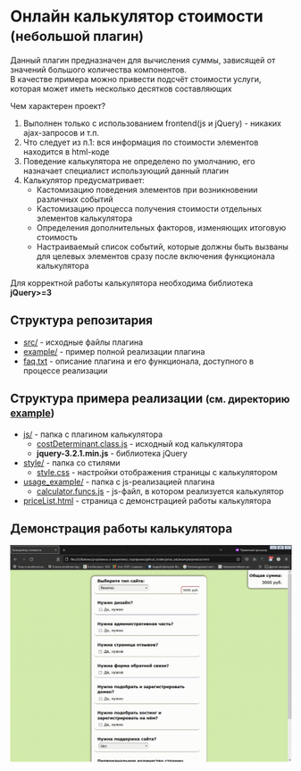 <h1>Онлайн калькулятор стоимости <small>(небольшой плагин)</small></h1>
<p>Данный плагин предназначен для вычисления суммы, зависящей от значений большого количества компонентов.<br> В качестве примера можно привести подсчёт стоимости услуги, которая может иметь несколько десятков составляющих</p>
<p>Чем характерен проект?</p>
<ol>
    <li>Выполнен только с использованием frontend(js и jQuery) - никаких ajax-запросов и т.п.</li>
    <li>Что следует из п.1: вся информация по стоимости элементов находится в html-коде</li>
    <li>Поведение калькулятора не определено по умолчанию, его назначает специалист использующий данный плагин</li>
    <li>Калькулятор предусматривает:
        <ul>
            <li>Кастомизацию поведения элементов при возникновении различных событий</li>
            <li>Кастомизацию процесса получения стоимости отдельных элементов калькулятора</li>
            <li>Определения дополнительных факторов, изменяющих итоговую стоимость</li>
            <li>Настраиваемый список событий, которые должны быть вызваны для целевых элементов сразу после включения функционала калькулятора</li>
        </ul>
    </li>
</ol>
<p>Для корректной работы калькулятора необходима библиотека <strong>jQuery>=3</strong></p>
<h2>Структура репозитария</h2>
<ul>
    <li><a href="https://github.com/MonoBrainCell/price_calc/tree/main/src/costDeterminant" target="_blank">src/</a> - исходные файлы плагина</li>
    <li><a href="https://github.com/MonoBrainCell/price_calc/tree/main/example">example/</a> - пример полной реализации плагина</li>
    <li><a href="https://github.com/MonoBrainCell/price_calc/tree/main/faq.txt" target="_blank">faq.txt</a> - описание плагина и его функционала, доступного в процессе реализации</li>
</ul>
<h2>Структура примера реализации <small>(см. директорию <a href="https://github.com/MonoBrainCell/price_calc/tree/main/example" target="_blank">example</a>)</small></h2>
<ul>
    <li><a href="https://github.com/MonoBrainCell/price_calc/tree/main/example/js" target="_blank">js/</a> - папка с плагином калькулятора
        <ul>
            <li><a href="https://github.com/MonoBrainCell/price_calc/blob/main/example/js/costDeterminant.class.js" target="_blank">сostDeterminant.class.js</a> - исходный код калькулятора</li>
            <li><strong>jquery-3.2.1.min.js</strong> - библиотека jQuery</li>
        </ul>
    </li>
    <li><a href="https://github.com/MonoBrainCell/price_calc/tree/main/example/style" target="_blank">style/</a> - папка со стилями
        <ul>
            <li><a href="https://github.com/MonoBrainCell/price_calc/blob/main/example/style/style.css" target="_blank">style.css</a> - настройки отображения страницы с калькулятором</li>
        </ul>
    </li>
    <li><a href="https://github.com/MonoBrainCell/price_calc/tree/main/example/usage_example" target="_blank">usage_example/</a> - папка с js-реализацией плагина
        <ul>
            <li><a href="https://github.com/MonoBrainCell/price_calc/blob/main/example/usage_example/calculator.funcs.js" target="_blank">calculator.funcs.js</a> - js-файл, в котором реализуется калькулятор</li>
        </ul>
    </li>
    <li><a href="https://github.com/MonoBrainCell/price_calc/tree/main/example/priceList.html" target="_blank">priceList.html</a> - страница с демонстрацией работы калькулятора</li>
</ul>
<h2>Демонстрация работы калькулятора</h2>
<div>
<a href="https://github.com/MonoBrainCell/price_calc/blob/main/demo_images/calc_demo.gif" title="Кликни для перехода оригинальному размеру">
<img src="demo_images/calc_demo.gif" width="800">
</a>
</div>
